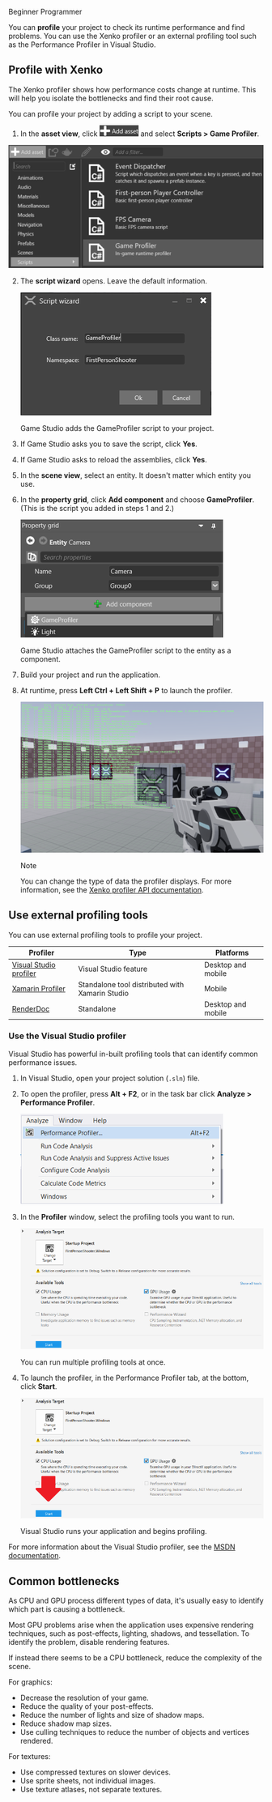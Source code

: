 <span class="label label-doc-level">Beginner</span>
<span class="label label-doc-audience">Programmer</span>

You can **profile** your project to check its runtime performance and find problems. You can use the Xenko profiler or an external profiling tool such as the Performance Profiler in Visual Studio.

## Profile with Xenko

The Xenko profiler shows how performance costs change at runtime. This will help you isolate the bottlenecks and find their root cause.

You can profile your project by adding a script to your scene.

1. In the **asset view**, click ![Add new asset button](media/profiling-add-new-asset-button.png) and select **Scripts > Game Profiler**.

 ![Add Game Profiler script](media/profiling-add-game-profiler-script.png)

2. The **script wizard** opens. Leave the default information.

    ![Script wizard](media/game-profiler-script-wizard.png)

    Game Studio adds the GameProfiler script to your project.

3. If Game Studio asks you to save the script, click **Yes**.

4. If Game Studio asks to reload the assemblies, click **Yes**.

5. In the **scene view**, select an entity. It doesn't matter which entity you use.

6. In the **property grid**, click **Add component** and choose **GameProfiler**. (This is the script you added in steps 1 and 2.)

    ![Add script component to entity](media/profiling-add-game-profiler-script-component.png)

    Game Studio attaches the GameProfiler script to the entity as a component.

7. Build your project and run the application.

8. At runtime, press **Left Ctrl + Left Shift + P** to launch the profiler.

    ![Profiler at runtime](media/profiling-profiler-at-runtime.png)

    >[!Note]
    >You can change the type of data the profiler displays. For more information, see the [Xenko profiler API documentation](xref:SiliconStudio.Core.Diagnostics.Profiler).

## Use external profiling tools

You can use external profiling tools to profile your project.

| Profiler | Type | Platforms |
| ---- | ---- | -----|
| [Visual Studio profiler](https://msdn.microsoft.com/en-us/library/mt210448.aspx) | Visual Studio feature | Desktop and mobile |
| [Xamarin Profiler](https://www.xamarin.com/profiler) | Standalone tool distributed with Xamarin Studio | Mobile |
| [RenderDoc](https://renderdoc.org/builds) | Standalone | Desktop and mobile |

### Use the Visual Studio profiler
Visual Studio has powerful in-built profiling tools that can identify common performance issues.

1. In Visual Studio, open your project solution (`.sln`) file.

2. To open the profiler, press **Alt + F2**, or in the task bar click **Analyze > Performance Profiler**.

    ![Launch Visual Studio profiler](media/profiling-profiling-in-visual-studio-start-profiler.png)

3. In the **Profiler** window, select the profiling tools you want to run.

    ![Launch Visual Studio profiler](media/profiling-profiling-in-visual-studio-gpu-cpu-profiling-launch.png)

    You can run multiple profiling tools at once.

4. To launch the profiler, in the Performance Profiler tab, at the bottom, click **Start**. 
   
   ![Profiler Start button](media/profiler-start-button.png)
    
    Visual Studio runs your application and begins profiling.

For more information about the Visual Studio profiler, see the [MSDN documentation](https://msdn.microsoft.com/en-us/library/mt210448.aspx).

## Common bottlenecks

As CPU and GPU process different types of data, it's usually easy to identify which part is causing a bottleneck.

Most GPU problems arise when the application uses expensive rendering techniques, such as post-effects, lighting, shadows, and tessellation. To identify the problem, disable rendering features. 

If instead there seems to be a CPU bottleneck, reduce the complexity of the scene.

For graphics:

* Decrease the resolution of your game.
* Reduce the quality of your post-effects.
* Reduce the number of lights and size of shadow maps.
* Reduce shadow map sizes.
* Use culling techniques to reduce the number of objects and vertices rendered.

For textures:

* Use compressed textures on slower devices.
* Use sprite sheets, not individual images.
* Use texture atlases, not separate textures.